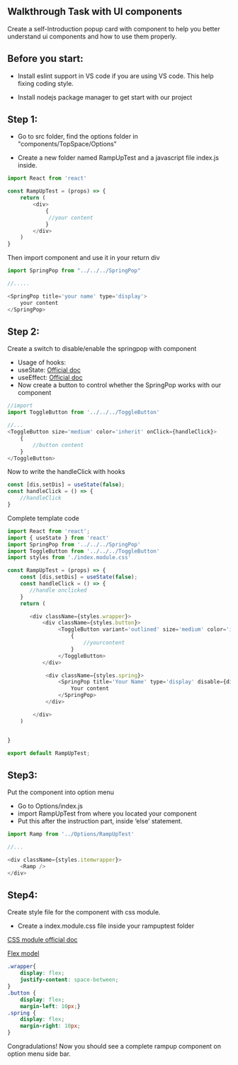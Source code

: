 ## Walkthrough Task with UI components

Create a self-Introduction popup card with component to help you better understand ui components and how to use them properly.

## Before you start:

* Install eslint support in VS code if you are using VS code. This help fixing coding style.

* Install nodejs package manager to get start with our project


## Step 1:

* Go to src folder, find the options folder in "components/TopSpace/Options" 

* Create a new folder named RampUpTest and a javascript file index.js inside.

```javascript
import React from 'react'

const RampUpTest = (props) => {
    return (
        <div>
            {
             //your content   
            }
        </div>
    )
}


```
Then import <SpringPop> component and use it in your return div

```javascript
import SpringPop from "../../../SpringPop"

//.....

<SpringPop title='your name' type='display'>
    your content
</SpringPop>

```
## Step 2:
Create a switch to disable/enable the springpop with <ToggleButton> component

* Usage of hooks:
* useState: [Official doc](https://reactjs.org/docs/hooks-state.html)
* useEffect: [Official doc](https://reactjs.org/docs/hooks-effect.html)
* Now create a button to control whether the SpringPop works with our <ToggleButton> component

```javascript
//import
import ToggleButton from '../../../ToggleButton'

//...
<ToggleButton size='medium' color='inherit' onClick={handleClick}>
    {
        //button content
    }
</ToggleButton>
```
Now to write the handleClick with hooks

```javascript
const [dis,setDis] = useState(false);
const handleClick = () => {
    //handleClick
}

```
Complete template code


```javascript
import React from 'react';
import { useState } from 'react'
import SpringPop from '../../../SpringPop'
import ToggleButton from '../../../ToggleButton'
import styles from './index.module.css'

const RampUpTest = (props) => {
    const [dis,setDis] = useState(false);
    const handleClick = () => {
       //handle onclicked
    }
    return (

       <div className={styles.wrapper}>
           <div className={styles.button}>
                <ToggleButton variant='outlined' size='medium' color='inherit' onClick={handleClick}>
                    {
                        //yourcontent 
                    }
                </ToggleButton>
           </div>

            <div className={styles.spring}>
                <SpringPop title='Your Name' type='display' disable={dis} >
                    Your content
                </SpringPop>
            </div>

        </div>
    )


}

export default RampUpTest;
```
## Step3:
Put the component into option menu 

* Go to Options/index.js
* import RampUpTest from where you located your component
* Put this after the instruction part, inside ‘else’ statement.

```javascript
import Ramp from '../Options/RampUpTest'

//...

<div className={styles.itemwrapper}>
    <Ramp />
</div>
```


## Step4:
Create style file for the component with css module.

* Create a index.module.css file inside your rampuptest folder

[CSS module official doc](https://github.com/css-modules/css-modules)

[Flex model](https://www.w3schools.com/css/css3_flexbox.asp)
```css
.wrapper{
    display: flex;
    justify-content: space-between;
}
.button {
    display: flex;
    margin-left: 10px;}
.spring {
    display: flex;
    margin-right: 10px;
}
```
Congradulations! Now you should see a complete rampup component on option menu side bar.